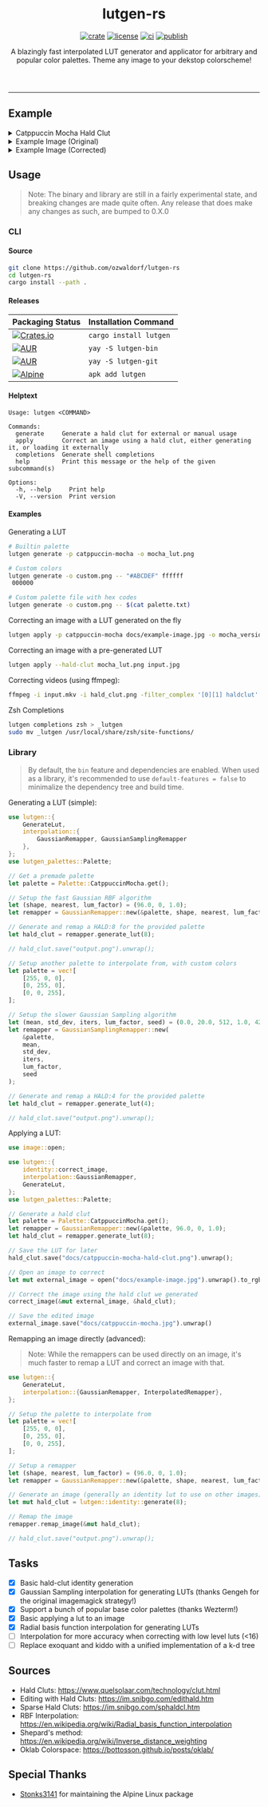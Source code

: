 <header>
    <h1 align="center">lutgen-rs</h1>
    <p align="center">
        <a href="https://crates.io/crates/lutgen"><img alt="crate" src="https://img.shields.io/crates/v/lutgen?style=for-the-badge" /></a>
        <a href="./LICENSE.md"><img alt="license" src="https://img.shields.io/badge/license-MIT-blue?style=for-the-badge" /></a>
        <a href="https://github.com/ozwaldorf/lutgen-rs/actions/workflows/rust.yml"><img alt="ci" src="https://img.shields.io/github/actions/workflow/status/ozwaldorf/lutgen-rs/rust.yml?label=CI&style=for-the-badge" /></a>
        <a href="https://github.com/ozwaldorf/lutgen-rs/actions/workflows/publish.yml"><img alt="publish" src="https://img.shields.io/github/actions/workflow/status/ozwaldorf/lutgen-rs/publish.yml?label=Publish&style=for-the-badge" /></a>
    </p>
    <p align="center">
        A blazingly fast interpolated LUT generator and applicator for arbitrary and popular color palettes. Theme any image to your dekstop colorscheme!
    </p>
</header>

---

## Example

<details>
    <summary>Catppuccin Mocha Hald Clut</summary>
    <img src="docs/catppuccin-mocha-hald-clut.png" />
</details>
<details>
    <summary>Example Image (Original)</summary>
    <img src="docs/example-image.jpg" />
</details>
<details>
    <summary>Example Image (Corrected)</summary>
    <img src="docs/catppuccin-mocha.jpg" />
</details>

## Usage

> Note: The binary and library are still in a fairly experimental state, and breaking changes are made quite often. Any release that does make any changes as such, are bumped to 0.X.0

### CLI

#### Source

```bash
git clone https://github.com/ozwaldorf/lutgen-rs
cd lutgen-rs
cargo install --path .
```

#### Releases

| Packaging Status | Installation Command |
|------------------|----------------------|
| [![Crates.io](https://img.shields.io/crates/v/lutgen)](https://crates.io/crates/lutgen) | `cargo install lutgen` |
| [![AUR](https://repology.org/badge/version-for-repo/aur/lutgen.svg?header=AUR%20(bin))](https://aur.archlinux.org/packages/lutgen-bin) | `yay -S lutgen-bin` |
| [![AUR](https://img.shields.io/aur/version/lutgen-git?label=AUR%20(git))](https://aur.archlinux.org/packages/lutgen-git) | `yay -S lutgen-git` |
| [![Alpine](https://repology.org/badge/version-for-repo/alpine_edge/lutgen.svg?header=Alpine%20Linux%20\(testing\))](https://pkgs.alpinelinux.org/package/edge/testing/x86_64/lutgen) | `apk add lutgen` |

#### Helptext

```text
Usage: lutgen <COMMAND>

Commands:
  generate     Generate a hald clut for external or manual usage
  apply        Correct an image using a hald clut, either generating it, or loading it externally
  completions  Generate shell completions
  help         Print this message or the help of the given subcommand(s)

Options:
  -h, --help     Print help
  -V, --version  Print version
```

#### Examples

Generating a LUT

```bash
# Builtin palette
lutgen generate -p catppuccin-mocha -o mocha_lut.png

# Custom colors
lutgen generate -o custom.png -- "#ABCDEF" ffffff
 000000

# Custom palette file with hex codes
lutgen generate -o custom.png -- $(cat palette.txt)
```

Correcting an image with a LUT generated on the fly

```bash
lutgen apply -p catppuccin-mocha docs/example-image.jpg -o mocha_version.jpg
```

Correcting an image with a pre-generated LUT

```bash
lutgen apply --hald-clut mocha_lut.png input.jpg
```

Correcting videos (using ffmpeg):

```bash
ffmpeg -i input.mkv -i hald_clut.png -filter_complex '[0][1] haldclut' output.mp4
```

Zsh Completions

```bash
lutgen completions zsh > _lutgen
sudo mv _lutgen /usr/local/share/zsh/site-functions/
```

### Library

> By default, the `bin` feature and dependencies are enabled.
> When used as a library, it's recommended to use `default-features = false` to minimalize the dependency tree and build time.

Generating a LUT (simple):

```rust
use lutgen::{
    GenerateLut,
    interpolation::{
        GaussianRemapper, GaussianSamplingRemapper
    },
};
use lutgen_palettes::Palette;

// Get a premade palette
let palette = Palette::CatppuccinMocha.get();

// Setup the fast Gaussian RBF algorithm
let (shape, nearest, lum_factor) = (96.0, 0, 1.0);
let remapper = GaussianRemapper::new(&palette, shape, nearest, lum_factor);

// Generate and remap a HALD:8 for the provided palette
let hald_clut = remapper.generate_lut(8);

// hald_clut.save("output.png").unwrap();

// Setup another palette to interpolate from, with custom colors
let palette = vec![
    [255, 0, 0],
    [0, 255, 0],
    [0, 0, 255],
];

// Setup the slower Gaussian Sampling algorithm
let (mean, std_dev, iters, lum_factor, seed) = (0.0, 20.0, 512, 1.0, 420);
let remapper = GaussianSamplingRemapper::new(
    &palette,
    mean,
    std_dev,
    iters,
    lum_factor,
    seed
);

// Generate and remap a HALD:4 for the provided palette
let hald_clut = remapper.generate_lut(4);

// hald_clut.save("output.png").unwrap();
```

Applying a LUT:

```rust
use image::open;

use lutgen::{
    identity::correct_image,
    interpolation::GaussianRemapper,
    GenerateLut,
};
use lutgen_palettes::Palette;

// Generate a hald clut
let palette = Palette::CatppuccinMocha.get();
let remapper = GaussianRemapper::new(&palette, 96.0, 0, 1.0);
let hald_clut = remapper.generate_lut(8);

// Save the LUT for later
hald_clut.save("docs/catppuccin-mocha-hald-clut.png").unwrap();

// Open an image to correct
let mut external_image = open("docs/example-image.jpg").unwrap().to_rgb8();

// Correct the image using the hald clut we generated
correct_image(&mut external_image, &hald_clut);

// Save the edited image
external_image.save("docs/catppuccin-mocha.jpg").unwrap()
```

Remapping an image directly (advanced):

> Note: While the remappers can be used directly on an image, it's much faster to remap a LUT and correct an image with that.

```rust
use lutgen::{
    GenerateLut,
    interpolation::{GaussianRemapper, InterpolatedRemapper},
};

// Setup the palette to interpolate from
let palette = vec![
    [255, 0, 0],
    [0, 255, 0],
    [0, 0, 255],
];

// Setup a remapper
let (shape, nearest, lum_factor) = (96.0, 0, 1.0);
let remapper = GaussianRemapper::new(&palette, shape, nearest, lum_factor);

// Generate an image (generally an identity lut to use on other images)
let mut hald_clut = lutgen::identity::generate(8);

// Remap the image
remapper.remap_image(&mut hald_clut);

// hald_clut.save("output.png").unwrap();
```

## Tasks

- [x] Basic hald-clut identity generation
- [x] Gaussian Sampling interpolation for generating LUTs (thanks Gengeh for the original imagemagick strategy!)
- [x] Support a bunch of popular base color palettes (thanks Wezterm!)
- [x] Basic applying a lut to an image
- [x] Radial basis function interpolation for generating LUTs
- [ ] Interpolation for more accuracy when correcting with low level luts (<16)
- [ ] Replace exoquant and kiddo with a unified implementation of a k-d tree

## Sources 

- Hald Cluts: https://www.quelsolaar.com/technology/clut.html
- Editing with Hald Cluts: https://im.snibgo.com/edithald.htm
- Sparse Hald Cluts: https://im.snibgo.com/sphaldcl.htm 
- RBF Interpolation: https://en.wikipedia.org/wiki/Radial_basis_function_interpolation
- Shepard's method: https://en.wikipedia.org/wiki/Inverse_distance_weighting
- Oklab Colorspace: https://bottosson.github.io/posts/oklab/

## Special Thanks

- [Stonks3141](https://github.com/Stonks3141) for maintaining the Alpine Linux package
